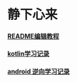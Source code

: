 # 静下心来

#### [README编辑教程](https://blog.csdn.net/luofeixiongsix/article/details/80841575 "教程")

#### [kotlin学习记录](https://github.com/FTDShanCai/-MyNotes/blob/master/android/kotlin/kotlin.md "kotlin")

#### [android 逆向学习记录](https://github.com/FTDShanCai/-MyNotes/blob/master/android/%E9%80%86%E5%90%91/%E9%80%86%E5%90%91.md)

